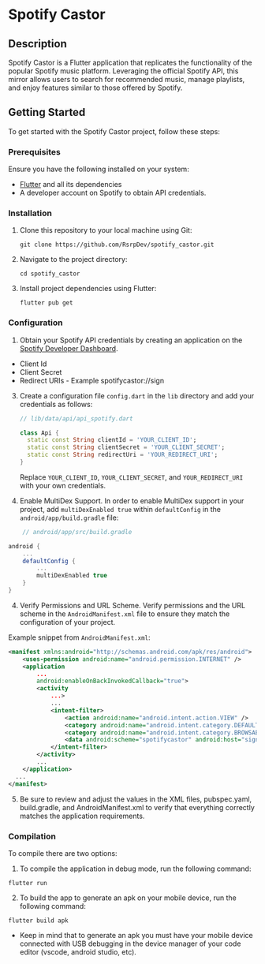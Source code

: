 # Spotify Castor

## Description

Spotify Castor is a Flutter application that replicates the functionality of the popular Spotify music platform. Leveraging the official Spotify API, this mirror allows users to search for recommended music, manage playlists, and enjoy features similar to those offered by Spotify.

## Getting Started

To get started with the Spotify Castor project, follow these steps:

### Prerequisites

Ensure you have the following installed on your system:

- [Flutter](https://flutter.dev/) and all its dependencies
- A developer account on Spotify to obtain API credentials.

### Installation

1. Clone this repository to your local machine using Git:

    ````
    git clone https://github.com/RsrpDev/spotify_castor.git
    ````

2. Navigate to the project directory:

    ````
    cd spotify_castor
    ````

3. Install project dependencies using Flutter:

    ````
    flutter pub get
    ````

### Configuration

1. Obtain your Spotify API credentials by creating an application on the [Spotify Developer Dashboard](https://developer.spotify.com/dashboard/applications).

  - Client Id
  - Client Secret
  - Redirect URIs - Example spotifycastor://sign

3. Create a configuration file `config.dart` in the `lib` directory and add your credentials as follows:

    ```dart
    // lib/data/api/api_spotify.dart

    class Api {
      static const String clientId = 'YOUR_CLIENT_ID';
      static const String clientSecret = 'YOUR_CLIENT_SECRET';
      static const String redirectUri = 'YOUR_REDIRECT_URI';
    }
    ```

    Replace `YOUR_CLIENT_ID`, `YOUR_CLIENT_SECRET`, and `YOUR_REDIRECT_URI` with your own credentials.

4. Enable MultiDex Support. In order to enable MultiDex support in your project, add `multiDexEnabled true` within `defaultConfig` in the `android/app/build.gradle` file:

````gradle
    // android/app/src/build.gradle

android {
    ...
    defaultConfig {
        ...
        multiDexEnabled true
    }
}
````
4. Verify Permissions and URL Scheme. Verify permissions and the URL scheme in the `AndroidManifest.xml` file to ensure they match the configuration of your project.

Example snippet from `AndroidManifest.xml`:

```xml
<manifest xmlns:android="http://schemas.android.com/apk/res/android">
    <uses-permission android:name="android.permission.INTERNET" />
    <application
        ...
        android:enableOnBackInvokedCallback="true">
        <activity
            ...>
            ...
            <intent-filter>
                <action android:name="android.intent.action.VIEW" />
                <category android:name="android.intent.category.DEFAULT" />
                <category android:name="android.intent.category.BROWSABLE" />
                <data android:scheme="spotifycastor" android:host="sign" />c
            </intent-filter>
        </activity>
        ...
    </application>
  ...
</manifest>
````
5. Be sure to review and adjust the values in the XML files, pubspec.yaml, build.gradle, and AndroidManifest.xml to verify that everything correctly matches the application requirements.

### Compilation
To compile there are two options:

1. To compile the application in debug mode, run the following command:
````
flutter run
````
2. To build the app to generate an apk on your mobile device, run the following command: 
````
flutter build apk
````
- Keep in mind that to generate an apk you must have your mobile device connected with USB debugging in the device manager of your code editor (vscode, android studio, etc).